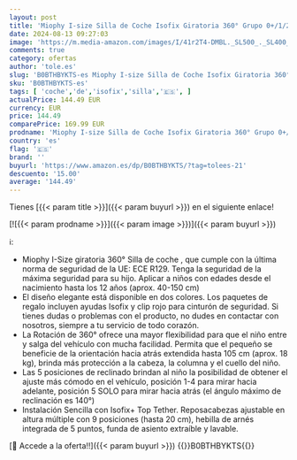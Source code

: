 ```yaml
---
layout: post
title: 'Miophy I-size Silla de Coche Isofix Giratoria 360° Grupo 0+/1/2/3  0-12 años  40-150 cm Gris claro i-Size '
date: 2024-08-13 09:27:03
image: 'https://m.media-amazon.com/images/I/41r2T4-DMBL._SL500_._SL400_.jpg'
comments: true
category: ofertas
author: 'tole.es'
slug: 'B0BTHBYKTS-es Miophy I-size Silla de Coche Isofix Giratoria 360° Grupo...'
sku: 'B0BTHBYKTS-es'
tags: [ 'coche','de','isofix','silla','🇪🇸', ]
actualPrice: 144.49 EUR
currency: EUR
price: 144.49
comparePrice: 169.99 EUR
prodname: 'Miophy I-size Silla de Coche Isofix Giratoria 360° Grupo 0+/1/2/3  0-12 años  40-150 cm Gris claro i-Size '
country: 'es'
flag: '🇪🇸'
brand: ''
buyurl: 'https://www.amazon.es/dp/B0BTHBYKTS/?tag=tolees-21'
descuento: '15.00'
average: '144.49'
---
```


Tienes [{{< param title >}}]({{< param buyurl >}}) en el siguiente enlace!

[![{{< param prodname >}}]({{< param image >}})]({{< param buyurl >}})

ℹ️:

- Miophy I-Size giratoria 360° Silla de coche , que cumple con la última norma de seguridad de la UE: ECE R129. Tenga la seguridad de la máxima seguridad para su hijo. Aplicar a niños con edades desde el nacimiento hasta los 12 años (aprox. 40-150 cm)
- El diseño elegante está disponible en dos colores. Los paquetes de regalo incluyen ayudas Isofix y clip rojo para cinturón de seguridad. Si tienes dudas o problemas con el producto, no dudes en contactar con nosotros, siempre a tu servicio de todo corazón.
- La Rotación de 360° ofrece una mayor flexibilidad para que el niño entre y salga del vehículo con mucha facilidad. Permita que el pequeño se beneficie de la orientación hacia atrás extendida hasta 105 cm (aprox. 18 kg), brinda más protección a la cabeza, la columna y el cuello del niño.
- Las 5 posiciones de reclinado brindan al niño la posibilidad de obtener el ajuste más cómodo en el vehículo, posición 1-4 para mirar hacia adelante, posición 5 SOLO para mirar hacia atrás (el ángulo máximo de reclinación es 140°)
- Instalación Sencilla con Isofix+ Top Tether. Reposacabezas ajustable en altura múltiple con 9 posiciones (hasta 20 cm), hebilla de arnés integrada de 5 puntos, funda de asiento extraíble y lavable.

[🛒 Accede a la oferta!!]({{< param buyurl >}})
{{<world>}}B0BTHBYKTS{{</world>}}
